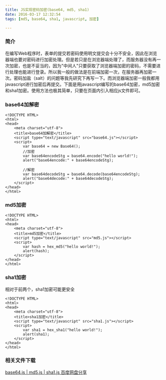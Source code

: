 ```yaml
---
title: JS实现密码加密(base64, md5, sha1)
date: 2016-03-17 12:32:54
tags: [md5, base64, sha1, javascript, 加密]

---
```


### 简介

在编写Web程序时，表单的提交若密码使用明文提交会十分不安全，因此在浏览器端也要对密码进行加密处理。但是若只是在浏览器端处理了，而服务器没有再一次加密，也是不妥当的，因为"中间人"只要获取了浏览器端加密的密码，不需要进行处理也能进行登录。所以我一般的做法是在前端加密一次，在服务器再加密一次。密码加盐（salt）的问题等我先研究下再写一下。而浏览器端加密一般我都用javascript进行加密后再提交。下面是用javascript编写的base64加密，md5加密和sha1加密。使用方法也极其简单，只要在页面内引入相应js文件即可。

<!--more-->
### base64加解密

	<!DOCTYPE HTML>
	<html>
	<head>
		<meta charset="utf-8">
		<title>base64加解密</title>
		<script type="text/javascript" src="base64.js"></script>
		<script>
			var base64 = new Base64();
			//加密
			var base64encodeStg = base64.encode("hello world!");
			alert("base64encode:" + base64encodeStg);
			
			//解密
			var base64decodeStg = base64.decode(base64encodeStg);
			alert("base64decode:" + base64decodeStg);
		</script>
	</head>
	</html>
	
### md5加密

	<!DOCTYPE HTML>
	<html>
	<head>
		<meta charset="utf-8">
		<title>md5加密</title>
		<script type="text/javascript" src="md5.js"></script>
		<script>
			var hash = hex_md5("hello world!");
			alert(hash);			
		</script>
	</head>
	</html>


### sha1加密
相对于前两个，sha1加密可能更安全
	
	<!DOCTYPE HTML>
	<html>
	<head>
		<meta charset="utf-8">
		<title>sha1加密</title>
		<script type="text/javascript" src="sha1.js"></script>
		<script>
			var sha1 = hex_sha1("hello world!");
			alert(sha1);
		</script>
	</head>
	</html>
	
### 相关文件下载

[base64.js | md5.js | sha1.js 百度网盘分享](http://pan.baidu.com/s/1i3TPnCx)

